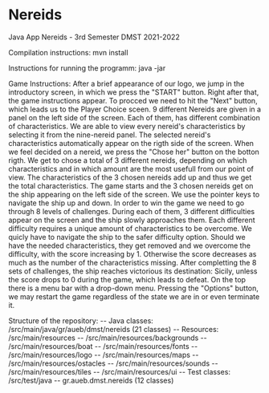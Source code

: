 # Nereids 
Java App Nereids - 3rd Semester DMST 2021-2022

Compilation instructions: mvn install

Instructions for running the programm: java -jar 

Game Instructions: 
  After a brief appearance of our logo, we jump in the introductory screen, in which we press the "START" button. Right after that, the game instructions appear. To procced we need to hit the "Next" button, which leads us to the Player Choice sceen. 
  9 different Nereids are given in a panel on the left side of the screen. Each of them, has different combination of characteristics. We are able to view every nereid's characteristics by selecting it from the nine-nereid panel. The selected nereid's characteristics automatically appear on the rigth side of the screen. When we feel decided on a nereid, we press the "Chose her" button on the botton rigth. We get to chose a total of 3 different nereids, depending on which characteristics and in which amount are the most usefull from our point of view. The characteristics of the 3 chosen nereids add up and thus we get the total characteristics.
  The game starts and the 3 chosen nereids get on the ship appearing on the left side of the screen. We use the pointer keys to navigate the ship up and down. 
  In order to win the game we need to go through 8 levels of challenges. During each of them, 3 different difficulties appear on the screen and the ship slowly approaches them. Each different difficulty requires a unique amount of characteristics to be overcome. We quicly have to navigate the ship to the safer difficulty option. Should we have the needed characteristics, they get removed and we overcome the difficulty, with the score increasing by 1. Otherwise the score decreases as much as the number of the characteristics missing. 
  After completting the 8 sets of challenges, the ship reaches victorious its destination: Sicily, unless the score drops to 0 during the game, which leads to defeat.
  On the top there is a menu bar with a drop-down menu. Pressing the "Options" button, we may restart the game regardless of the state we are in or even terminate it.

Structure of the repository: 
-- Java classes: /src/main/java/gr/aueb/dmst/nereids (21 classes)
-- Resources: /src/main/resources
     -- /src/main/resources/backgrounds
     -- /src/main/resources/boat
     -- /src/main/resources/fonts
     -- /src/main/resources/logo
     -- /src/main/resources/maps
     -- /src/main/resources/ostacles
     -- /src/main/resources/sounds
     -- /src/main/resources/tiles
     -- /src/main/resources/ui
-- Test classes: /src/test/java 
  -- gr.aueb.dmst.nereids (12 classes)
